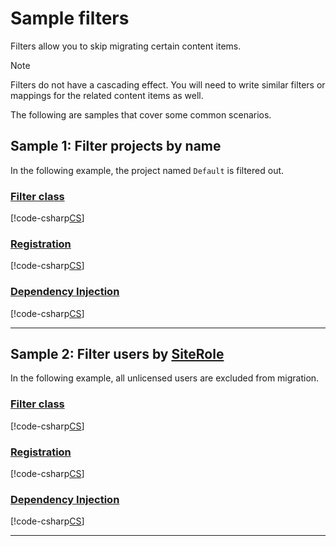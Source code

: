 ﻿# Sample filters

Filters allow you to skip migrating certain content items.

> [!Note]
> Filters do not have a cascading effect. You will need to write similar filters or mappings for the related content items as well.

The following are samples that cover some common scenarios.

## Sample 1:  Filter projects by name

In the following example, the project named `Default` is filtered out.

### [Filter class](#tab/sample1-class)

[!code-csharp[CS](../../../../examples/Csharp.ExampleApplication/Hooks/Filters/DefaultProjectsFilter.cs#class)]

### [Registration](#tab/sample1-registration)

[!code-csharp[CS](../../../../examples/Csharp.ExampleApplication/MyMigrationApplication.cs#DefaultProjectsFilter-Registration)]

### [Dependency Injection](#tab/sample1-di)

[!code-csharp[CS](../../../../examples/Csharp.ExampleApplication/Program.cs#DefaultProjectsFilter-DI)]

---

## Sample 2:  Filter users by [SiteRole](xref:Tableau.Migration.Api.Rest.Models.SiteRoles)

In the following example, all unlicensed users are excluded from migration.

### [Filter class](#tab/sample2-class)

[!code-csharp[CS](../../../../examples/Csharp.ExampleApplication/Hooks/Filters/UnlicensedUsersFilter.cs#class)]

### [Registration](#tab/sample2-registration)

[!code-csharp[CS](../../../../examples/Csharp.ExampleApplication/MyMigrationApplication.cs#UnlicensedUsersFilter-Registration)]

### [Dependency Injection](#tab/sample2-di)

[!code-csharp[CS](../../../../examples/Csharp.ExampleApplication/Program.cs#UnlicensedUsersFilter-DI)]

---

